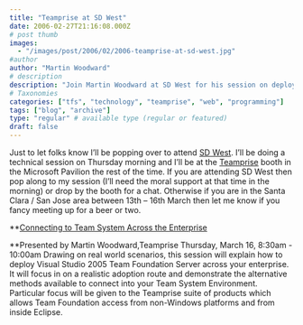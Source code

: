 ```yaml
---
title: "Teamprise at SD West"
date: 2006-02-27T21:16:08.000Z
# post thumb
images:
  - "/images/post/2006/02/2006-teamprise-at-sd-west.jpg"
#author
author: "Martin Woodward"
# description
description: "Join Martin Woodward at SD West for his session on deploying Team Foundation Server and visit the Teamprise booth for insights!"
# Taxonomies
categories: ["tfs", "technology", "teamprise", "web", "programming"]
tags: ["blog", "archive"]
type: "regular" # available type (regular or featured)
draft: false
---
```

Just to let folks know I’ll be popping over to attend [SD West](http://www.sdexpo.com/).  I’ll be doing a technical session on Thursday morning and I’ll be at the [Teamprise](http://www.teamprise.com/) booth in the Microsoft Pavilion the rest of the time.  If you are attending SD West then pop along to my session (I’ll need the moral support at that time in the morning) or drop by the booth for a chat.  Otherwise if you are in the Santa Clara / San Jose area between 13th – 16th March then let me know if you fancy meeting up for a beer or two.

**[Connecting to Team System Across the Enterprise](http://www.sdexpo.com/2006/west/tech_sessions.htm)

**Presented by Martin Woodward,Teamprise
Thursday, March 16, 8:30am - 10:00am
Drawing on real world scenarios, this session will explain how to deploy Visual Studio 2005 Team Foundation Server across your enterprise. It will focus in on a realistic adoption route and demonstrate the alternative methods available to connect into your Team System Environment. Particular focus will be given to the Teamprise suite of products which allows Team Foundation access from non-Windows platforms and from inside Eclipse.